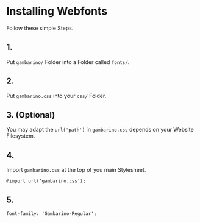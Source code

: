 # Installing Webfonts
Follow these simple Steps.

## 1.
Put `gambarino/` Folder into a Folder called `fonts/`.

## 2.
Put `gambarino.css` into your `css/` Folder.

## 3. (Optional)
You may adapt the `url('path')` in `gambarino.css` depends on your Website Filesystem.

## 4.
Import `gambarino.css` at the top of you main Stylesheet.

```
@import url('gambarino.css');
```

## 5.


```
font-family: 'Gambarino-Regular';
```

